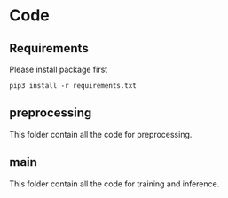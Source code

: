 # Code
## Requirements
Please install package first
```
pip3 install -r requirements.txt
```

## preprocessing
This folder contain all the code for preprocessing.

## main
This folder contain all the code for training and inference.
